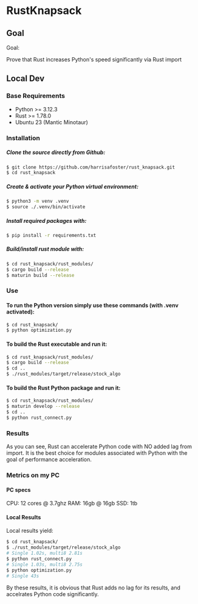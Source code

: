 # RustKnapsack

## Goal

Goal:

Prove that Rust increases Python's speed significantly via Rust import

## Local Dev

### Base Requirements

- Python >= 3.12.3
- Rust >= 1.78.0
- Ubuntu 23 (Mantic Minotaur)

### Installation
##### Clone the source directly from Github:
```sh
$ git clone https://github.com/harrisafoster/rust_knapsack.git
$ cd rust_knapsack
```
##### Create & activate your Python virtual environment:
```sh
$ python3 -m venv .venv
$ source ./.venv/bin/activate
```
##### Install required packages with:
```sh
$ pip install -r requirements.txt
```
##### Build/install rust module with:
```sh
$ cd rust_knapsack/rust_modules/
$ cargo build --release
$ maturin build --release
```

### Use
#### To run the Python version simply use these commands (with .venv activated):
```sh
$ cd rust_knapsack/
$ python optimization.py
```

#### To build the Rust executable and run it:
```sh
$ cd rust_knapsack/rust_modules/
$ cargo build --release
$ cd ..
$ ./rust_modules/target/release/stock_algo 
```

#### To build the Rust Python package and run it:
```sh
$ cd rust_knapsack/rust_modules/
$ maturin develop --release
$ cd ..
$ python rust_connect.py
```

### Results

As you can see, Rust can accelerate Python code with NO added lag from import. It is the best choice for modules associated with Python with the goal of performance acceleration.

### Metrics on my PC

#### PC specs
CPU: 12 cores @ 3.7ghz
RAM: 16gb @ 16gb
SSD: 1tb

#### Local Results
Local results yield:
```sh
$ cd rust_knapsack/
$ ./rust_modules/target/release/stock_algo 
# Single 1.02s, multi8 2.81s
$ python rust_connect.py 
# Single 1.03s, multi8 2.75s
$ python optimization.py
# Single 43s
```

By these results, it is obvious that Rust adds no lag for its results, and accelrates Python code significantly.